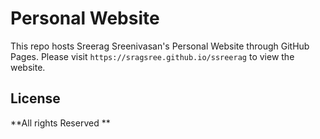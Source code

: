 # Personal Website

This repo hosts Sreerag Sreenivasan's Personal Website through GitHub Pages. Please visit ```https://sragsree.github.io/ssreerag``` to view the website.

License
----

**All rights Reserved **
